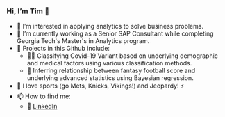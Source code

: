 ### Hi, I’m Tim 👋
- 👀 I’m interested in applying analytics to solve business problems.
- 🌱 I’m currently working as a Senior SAP Consultant while completing Georgia Tech's Master's in Analytics program.
- :movie_camera: Projects in this Github include:
  - :health_worker: Classifying Covid-19 Variant based on underlying demographic and medical factors using various classification methods.
  - :football: Inferring relationship between fantasy football score and underlying advanced statistics using Bayesian regression. 
- :basketball: I love sports (go Mets, Knicks, Vikings!) and Jeopardy! :zap:
- 📫 How to find me:
  - :office: [LinkedIn](https://www.linkedin.com/in/timothytuite/)

<!--- [![Tim's github stats](https://github-readme-stats.vercel.app/api?username=tuitet&count_private=true&show_icons=true&theme=radical&hide_rank=false)](https://github.com/anuraghazra/github-readme-stats)

[![Top Langs](https://github-readme-stats.vercel.app/api/top-langs/?username=tuitet)](https://github.com/anuraghazra/github-readme-stats)
--->
 
<!---
tuitet/tuitet is a ✨ special ✨ repository because its `README.md` (this file) appears on your GitHub profile.
You can click the Preview link to take a look at your changes.
--->
